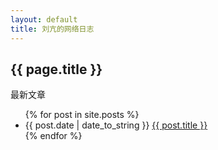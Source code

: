 ```yaml
---
layout: default
title: 刘亢的网络日志
---
```


<h2> {{ page.title }}</h2>
<p>最新文章</p>
<ul>
    {% for post in site.posts %}
        <li> {{ post.date | date_to_string }} <a href="{{ site.baseurl }} {{ post.url }}">{{ post.title }}</a> </li>
    {% endfor %}
</ul>

